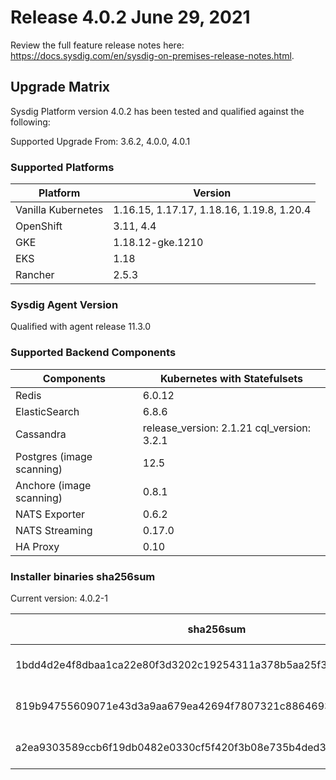 Release 4.0.2 June 29, 2021
===

Review the full feature release notes here: https://docs.sysdig.com/en/sysdig-on-premises-release-notes.html.

Upgrade Matrix
---

Sysdig Platform version 4.0.2 has been tested and qualified against the following:

Supported Upgrade From: 3.6.2, 4.0.0, 4.0.1

### Supported Platforms

| **Platform** | **Version** |
|---|---|
| Vanilla Kubernetes          | 1.16.15, 1.17.17, 1.18.16, 1.19.8, 1.20.4 |
| OpenShift                   | 3.11, 4.4 |
| GKE                         | 1.18.12-gke.1210 |
| EKS                         | 1.18 |
| Rancher                     | 2.5.3 |

### Sysdig Agent Version

Qualified with agent release 11.3.0

### Supported Backend Components

| **Components** | **Kubernetes with Statefulsets** |
|---|---|
| Redis                      | 6.0.12 |
| ElasticSearch              | 6.8.6 |
| Cassandra                  | release_version: 2.1.21 cql_version: 3.2.1 |
| Postgres (image scanning)  | 12.5|
| Anchore (image scanning)   | 0.8.1 |
| NATS Exporter              | 0.6.2 |
| NATS Streaming             | 0.17.0 |
| HA Proxy                   | 0.10 |


### Installer binaries sha256sum

Current version: 4.0.2-1

| **sha256sum** | **Installer binary ** |
|---|---|
| 1bdd4d2e4f8dbaa1ca22e80f3d3202c19254311a378b5aa25f36df3c080c9c30 | installer-darwin-amd64 |
| 819b94755609071e43d3a9aa679ea42694f7807321c8864693558bbd98bc20ea | installer-linux-amd64 |
| a2ea9303589ccb6f19db0482e0330cf5f420f3b08e735b4ded32ba7aea927a17 | installer-windows-amd64.exe |
